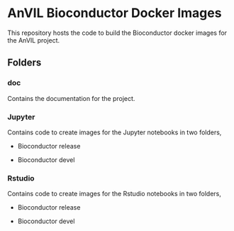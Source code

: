 # AnVIL Bioconductor Docker Images

This repository hosts the code to build the Bioconductor docker images for the AnVIL project. 

## Folders

### doc

Contains the documentation for the project.

### Jupyter

Contains code to create images for the Jupyter notebooks in two folders,

* Bioconductor release
  
* Bioconductor devel

### Rstudio

Contains code to create images for the Rstudio notebooks in two folders,

* Bioconductor release

* Bioconductor devel
